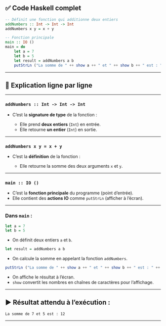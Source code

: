 ## ✅ Code Haskell complet

```haskell
-- Définit une fonction qui additionne deux entiers
addNumbers :: Int -> Int -> Int
addNumbers x y = x + y

-- Fonction principale
main :: IO ()
main = do
    let a = 7
    let b = 5
    let result = addNumbers a b
    putStrLn ("La somme de " ++ show a ++ " et " ++ show b ++ " est : " ++ show result)
```

---

## 🧠 Explication ligne par ligne

---

### `addNumbers :: Int -> Int -> Int`

* C’est la **signature de type** de la fonction :

  * Elle prend **deux entiers** (`Int`) en entrée.
  * Elle retourne **un entier** (`Int`) en sortie.

---

### `addNumbers x y = x + y`

* C’est la **définition** de la fonction :

  * Elle retourne la somme des deux arguments `x` et `y`.

---

### `main :: IO ()`

* C’est la **fonction principale** du programme (point d’entrée).
* Elle contient des **actions IO** comme `putStrLn` (afficher à l’écran).

---

### Dans `main` :

```haskell
let a = 7
let b = 5
```

* On définit deux entiers `a` et `b`.

```haskell
let result = addNumbers a b
```

* On calcule la somme en appelant la fonction `addNumbers`.

```haskell
putStrLn ("La somme de " ++ show a ++ " et " ++ show b ++ " est : " ++ show result)
```

* On affiche le résultat à l’écran.
* `show` convertit les nombres en chaînes de caractères pour l’affichage.

---

## ▶️ Résultat attendu à l’exécution :

```
La somme de 7 et 5 est : 12
```

---
